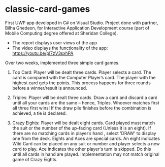 # classic-card-games
First UWP app developed in C# on Visual Studio. Project done with partner, Bilha Ghedeon, for Interactive Application Development course (part of Mobile Computing degree offered at Sheridan College). 

- The report displays user views of the app
- The video displays the functionality of the app: https://youtu.be/pI7zV3sxhPA

Over two weeks, implemented three simple card games. 

1. Top Card:
Player will be dealt three cards. Player selects a card. The card is compared with the Computer Player’s card. The player with the highest card gets the points. This process happens for three rounds before a winner/result is announced. 

2. Triples:
Player will be dealt three cards. Draw a card and discard a card until all your cards are the same – hence, Triples. Whoever matches first all three first wins! If the draw pile finishes before the combination is achieved, a tie is declared.

3. Crazy Eights:
Player will be dealt eight cards. Card played must match the suit or the number of the up-facing card (Unless it is an eight). If there are no matching cards in player’s hand , select 'DRAW' to display one from the deck. Eights and Aces are special cards. An eight indicates Wild Card can be placed on any suit or number and player selects a new card to play. Ace indicates the other player's turn is skipped. Do this until all cards in hand are played. Implementation may not match original game of Crazy Eights. 

